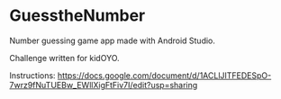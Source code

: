 # GuesstheNumber
Number guessing game app made with Android Studio.

Challenge written for kidOYO.

Instructions:
https://docs.google.com/document/d/1ACLlJITFEDESpO-7wrz9fNuTUEBw_EWllXigFtFiv7I/edit?usp=sharing
